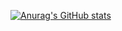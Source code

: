 [![Anurag's GitHub stats](https://github-readme-stats.vercel.app/api?username=yczheng-hit?count_private=true)](https://github.com/anuraghazra/github-readme-stats)
